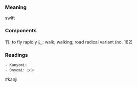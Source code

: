 ### Meaning

swift

### Components

卂: to fly rapidly 辶: walk; walking; road radical variant (no. 162)

### Readings

```
- Kunyomi: 
- Onyomi: ジン
```

#kanji